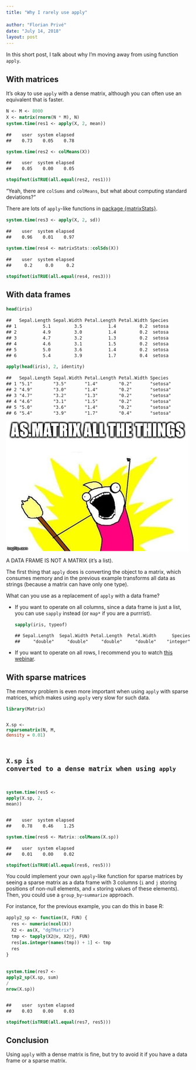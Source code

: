 ```yaml
---
title: "Why I rarely use apply"

author: "Florian Privé"
date: "July 14, 2018"
layout: post
---
```



<section class="main-content">
<p>In this short post, I talk about why I’m moving away from using function <code>apply</code>.</p>
<div id="with-matrices" class="section level2">
<h2>With matrices</h2>
<p>It’s okay to use <code>apply</code> with a dense matrix, although you can often use an equivalent that is faster.</p>
<div class="sourceCode"><pre class="sourceCode r"><code class="sourceCode r">N &lt;-<span class="st"> </span>M &lt;-<span class="st"> </span><span class="dv">8000</span>
X &lt;-<span class="st"> </span><span class="kw">matrix</span>(<span class="kw">rnorm</span>(N <span class="op">*</span><span class="st"> </span>M), N)
<span class="kw">system.time</span>(res1 &lt;-<span class="st"> </span><span class="kw">apply</span>(X, <span class="dv">2</span>, mean))</code></pre></div>
<pre><code>##    user  system elapsed 
##    0.73    0.05    0.78</code></pre>
<div class="sourceCode"><pre class="sourceCode r"><code class="sourceCode r"><span class="kw">system.time</span>(res2 &lt;-<span class="st"> </span><span class="kw">colMeans</span>(X))</code></pre></div>
<pre><code>##    user  system elapsed 
##    0.05    0.00    0.05</code></pre>
<div class="sourceCode"><pre class="sourceCode r"><code class="sourceCode r"><span class="kw">stopifnot</span>(<span class="kw">isTRUE</span>(<span class="kw">all.equal</span>(res2, res1)))</code></pre></div>
<p>“Yeah, there are <code>colSums</code> and <code>colMeans</code>, but what about computing standard deviations?”</p>
<p>There are lots of <code>apply</code>-like functions in <a href="https://cran.r-project.org/package=matrixStats">package {matrixStats}</a>.</p>
<div class="sourceCode"><pre class="sourceCode r"><code class="sourceCode r"><span class="kw">system.time</span>(res3 &lt;-<span class="st"> </span><span class="kw">apply</span>(X, <span class="dv">2</span>, sd))</code></pre></div>
<pre><code>##    user  system elapsed 
##    0.96    0.01    0.97</code></pre>
<div class="sourceCode"><pre class="sourceCode r"><code class="sourceCode r"><span class="kw">system.time</span>(res4 &lt;-<span class="st"> </span>matrixStats<span class="op">::</span><span class="kw">colSds</span>(X))</code></pre></div>
<pre><code>##    user  system elapsed 
##     0.2     0.0     0.2</code></pre>
<div class="sourceCode"><pre class="sourceCode r"><code class="sourceCode r"><span class="kw">stopifnot</span>(<span class="kw">isTRUE</span>(<span class="kw">all.equal</span>(res4, res3)))</code></pre></div>
</div>
<div id="with-data-frames" class="section level2">
<h2>With data frames</h2>
<div class="sourceCode"><pre class="sourceCode r"><code class="sourceCode r"><span class="kw">head</span>(iris)</code></pre></div>
<pre><code>##   Sepal.Length Sepal.Width Petal.Length Petal.Width Species
## 1          5.1         3.5          1.4         0.2  setosa
## 2          4.9         3.0          1.4         0.2  setosa
## 3          4.7         3.2          1.3         0.2  setosa
## 4          4.6         3.1          1.5         0.2  setosa
## 5          5.0         3.6          1.4         0.2  setosa
## 6          5.4         3.9          1.7         0.4  setosa</code></pre>
<div class="sourceCode"><pre class="sourceCode r"><code class="sourceCode r"><span class="kw">apply</span>(<span class="kw">head</span>(iris), <span class="dv">2</span>, identity)</code></pre></div>
<pre><code>##   Sepal.Length Sepal.Width Petal.Length Petal.Width Species 
## 1 &quot;5.1&quot;        &quot;3.5&quot;       &quot;1.4&quot;        &quot;0.2&quot;       &quot;setosa&quot;
## 2 &quot;4.9&quot;        &quot;3.0&quot;       &quot;1.4&quot;        &quot;0.2&quot;       &quot;setosa&quot;
## 3 &quot;4.7&quot;        &quot;3.2&quot;       &quot;1.3&quot;        &quot;0.2&quot;       &quot;setosa&quot;
## 4 &quot;4.6&quot;        &quot;3.1&quot;       &quot;1.5&quot;        &quot;0.2&quot;       &quot;setosa&quot;
## 5 &quot;5.0&quot;        &quot;3.6&quot;       &quot;1.4&quot;        &quot;0.2&quot;       &quot;setosa&quot;
## 6 &quot;5.4&quot;        &quot;3.9&quot;       &quot;1.7&quot;        &quot;0.4&quot;       &quot;setosa&quot;</code></pre>
<p><img src="../images/as-matrix.jpg" width="500" /></p>
<p>A DATA FRAME IS NOT A MATRIX (it’s a list).</p>
<p>The first thing that <code>apply</code> does is converting the object to a matrix, which consumes memory and in the previous example transforms all data as strings (because a matrix can have only one type).</p>
<p>What can you use as a replacement of <code>apply</code> with a data frame?</p>
<ul>
<li><p>If you want to operate on all columns, since a data frame is just a list, you can use <code>sapply</code> instead (or <code>map*</code> if you are a purrrist).</p>
<div class="sourceCode"><pre class="sourceCode r"><code class="sourceCode r"><span class="kw">sapply</span>(iris, typeof)</code></pre></div>
<pre><code>## Sepal.Length  Sepal.Width Petal.Length  Petal.Width      Species 
##     &quot;double&quot;     &quot;double&quot;     &quot;double&quot;     &quot;double&quot;    &quot;integer&quot;</code></pre></li>
<li><p>If you want to operate on all rows, I recommend you to watch <a href="https://www.rstudio.com/resources/webinars/thinking-inside-the-box-you-can-do-that-inside-a-data-frame/">this webinar</a>.</p></li>
</ul>
</div>
<div id="with-sparse-matrices" class="section level2">
<h2>With sparse matrices</h2>
<p>The memory problem is even more important when using <code>apply</code> with sparse matrices, which makes using <code>apply</code> very slow for such data.</p>
<div class="sourceCode"><pre class="sourceCode r"><code class="sourceCode r"><span class="kw">library</span>(Matrix)

X.sp &lt;-<span class="st"> </span><span class="kw">rsparsematrix</span>(N, M, <span class="dt">density =</span> <span class="fl">0.01</span>)

## X.sp is converted to a dense matrix when using `apply`
<span class="kw">system.time</span>(res5 &lt;-<span class="st"> </span><span class="kw">apply</span>(X.sp, <span class="dv">2</span>, mean))  </code></pre></div>
<pre><code>##    user  system elapsed 
##    0.78    0.46    1.25</code></pre>
<div class="sourceCode"><pre class="sourceCode r"><code class="sourceCode r"><span class="kw">system.time</span>(res6 &lt;-<span class="st"> </span>Matrix<span class="op">::</span><span class="kw">colMeans</span>(X.sp))</code></pre></div>
<pre><code>##    user  system elapsed 
##    0.01    0.00    0.02</code></pre>
<div class="sourceCode"><pre class="sourceCode r"><code class="sourceCode r"><span class="kw">stopifnot</span>(<span class="kw">isTRUE</span>(<span class="kw">all.equal</span>(res6, res5)))</code></pre></div>
<p>You could implement your own <code>apply</code>-like function for sparse matrices by seeing a sparse matrix as a data frame with 3 columns (<code>i</code> and <code>j</code> storing positions of non-null elements, and <code>x</code> storing values of these elements). Then, you could use a <code>group_by</code>-<code>summarize</code> approach.</p>
<p>For instance, for the previous example, you can do this in base R:</p>
<div class="sourceCode"><pre class="sourceCode r"><code class="sourceCode r">apply2_sp &lt;-<span class="st"> </span><span class="cf">function</span>(X, FUN) {
  res &lt;-<span class="st"> </span><span class="kw">numeric</span>(<span class="kw">ncol</span>(X))
  X2 &lt;-<span class="st"> </span><span class="kw">as</span>(X, <span class="st">&quot;dgTMatrix&quot;</span>)
  tmp &lt;-<span class="st"> </span><span class="kw">tapply</span>(X2<span class="op">@</span>x, X2<span class="op">@</span>j, FUN)
  res[<span class="kw">as.integer</span>(<span class="kw">names</span>(tmp)) <span class="op">+</span><span class="st"> </span><span class="dv">1</span>] &lt;-<span class="st"> </span>tmp
  res
}

<span class="kw">system.time</span>(res7 &lt;-<span class="st"> </span><span class="kw">apply2_sp</span>(X.sp, sum) <span class="op">/</span><span class="st"> </span><span class="kw">nrow</span>(X.sp))</code></pre></div>
<pre><code>##    user  system elapsed 
##    0.03    0.00    0.03</code></pre>
<div class="sourceCode"><pre class="sourceCode r"><code class="sourceCode r"><span class="kw">stopifnot</span>(<span class="kw">isTRUE</span>(<span class="kw">all.equal</span>(res7, res5)))</code></pre></div>
</div>
<div id="conclusion" class="section level2">
<h2>Conclusion</h2>
<p>Using <code>apply</code> with a dense matrix is fine, but try to avoid it if you have a data frame or a sparse matrix.</p>
</div>
</section>

